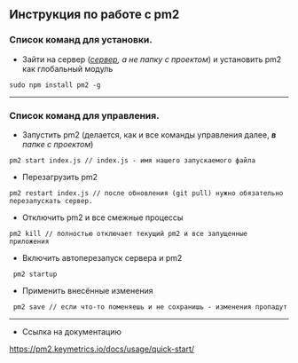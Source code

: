 ## Инструкция по работе с pm2

### Список команд для установки.

- Зайти на сервер (_<u>сервер</u>, а не папку с проектом_) и установить pm2 как глобальный модуль
```
sudo npm install pm2 -g 
```

---

### Список команд для управления.


- Запустить pm2 (делается, как и все команды управления далее, _**в** папке с проектом_)
```
pm2 start index.js // index.js - имя нашего запускаемого файла
```


- Перезагрузить pm2
```
pm2 restart index.js // после обновления (git pull) нужно обязательно перезапускать сервер.
```


- Отключить pm2 и все смежные процессы
```
pm2 kill // полностью отключает текущий pm2 и все запущенные приложения
```


- Включить автоперезапуск сервера и pm2
```
 pm2 startup
```


- Применить внесённые изменения
```
 pm2 save // если что-то поменяешь и не сохранишь - изменения пропадут
```

---

- Ссылка на документацию

https://pm2.keymetrics.io/docs/usage/quick-start/
